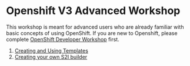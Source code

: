 # Openshift V3 Advanced Workshop

This workshop is meant for advanced users who are already familiar with basic concepts of using OpenShift. If you are new to Openshift, please complete [OpenShift Developer Workshop](https://github.com/RedHatWorkshops/openshiftv3-workshop/blob/master/0.%20Table%20of%20Contents.md) first.

1. [Creating and Using Templates](./Creating%20and%20Using%20Templates.md)
2. [Creating your own S2I builder](./Create%20S2I%20image.md)
